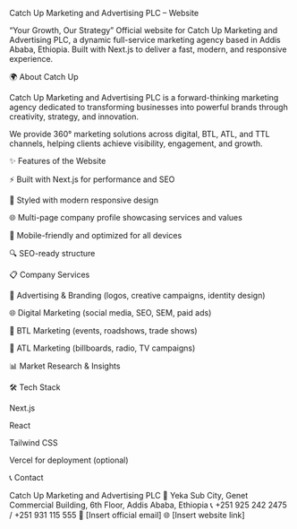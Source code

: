 Catch Up Marketing and Advertising PLC – Website

“Your Growth, Our Strategy”
Official website for Catch Up Marketing and Advertising PLC, a dynamic full-service marketing agency based in Addis Ababa, Ethiopia.
Built with Next.js
 to deliver a fast, modern, and responsive experience.

🌍 About Catch Up

Catch Up Marketing and Advertising PLC is a forward-thinking marketing agency dedicated to transforming businesses into powerful brands through creativity, strategy, and innovation.

We provide 360° marketing solutions across digital, BTL, ATL, and TTL channels, helping clients achieve visibility, engagement, and growth.

✨ Features of the Website

⚡ Built with Next.js for performance and SEO

🎨 Styled with modern responsive design

🌐 Multi-page company profile showcasing services and values

📱 Mobile-friendly and optimized for all devices

🔍 SEO-ready structure

📋 Company Services

🚀 Advertising & Branding (logos, creative campaigns, identity design)

🌐 Digital Marketing (social media, SEO, SEM, paid ads)

🎯 BTL Marketing (events, roadshows, trade shows)

📢 ATL Marketing (billboards, radio, TV campaigns)

📊 Market Research & Insights

🛠️ Tech Stack

Next.js

React

Tailwind CSS

Vercel
 for deployment (optional)

 📞 Contact

Catch Up Marketing and Advertising PLC
📍 Yeka Sub City, Genet Commercial Building, 6th Floor, Addis Ababa, Ethiopia
📞 +251 925 242 2475 / +251 931 115 555
📧 [Insert official email]
🌐 [Insert website link]
